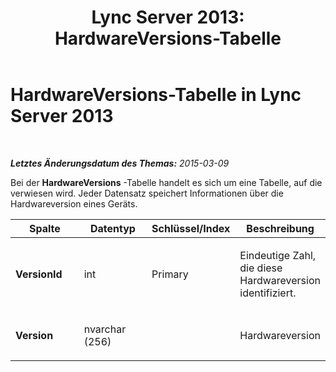 ﻿---
title: 'Lync Server 2013: HardwareVersions-Tabelle'
TOCTitle: HardwareVersions-Tabelle
ms:assetid: ca05582b-082c-4bab-9233-36fc9434dbca
ms:mtpsurl: https://technet.microsoft.com/de-de/library/Gg398839(v=OCS.15)
ms:contentKeyID: 49295400
ms.date: 05/19/2016
mtps_version: v=OCS.15
ms.translationtype: HT
---

# HardwareVersions-Tabelle in Lync Server 2013

 

_**Letztes Änderungsdatum des Themas:** 2015-03-09_

Bei der **HardwareVersions** -Tabelle handelt es sich um eine Tabelle, auf die verwiesen wird. Jeder Datensatz speichert Informationen über die Hardwareversion eines Geräts.


<table>
<colgroup>
<col style="width: 25%" />
<col style="width: 25%" />
<col style="width: 25%" />
<col style="width: 25%" />
</colgroup>
<thead>
<tr class="header">
<th>Spalte</th>
<th>Datentyp</th>
<th>Schlüssel/Index</th>
<th>Beschreibung</th>
</tr>
</thead>
<tbody>
<tr class="odd">
<td><p><strong>VersionId</strong></p></td>
<td><p>int</p></td>
<td><p>Primary</p></td>
<td><p>Eindeutige Zahl, die diese Hardwareversion identifiziert.</p></td>
</tr>
<tr class="even">
<td><p><strong>Version</strong></p></td>
<td><p>nvarchar (256)</p></td>
<td><p> </p></td>
<td><p>Hardwareversion</p></td>
</tr>
</tbody>
</table>

